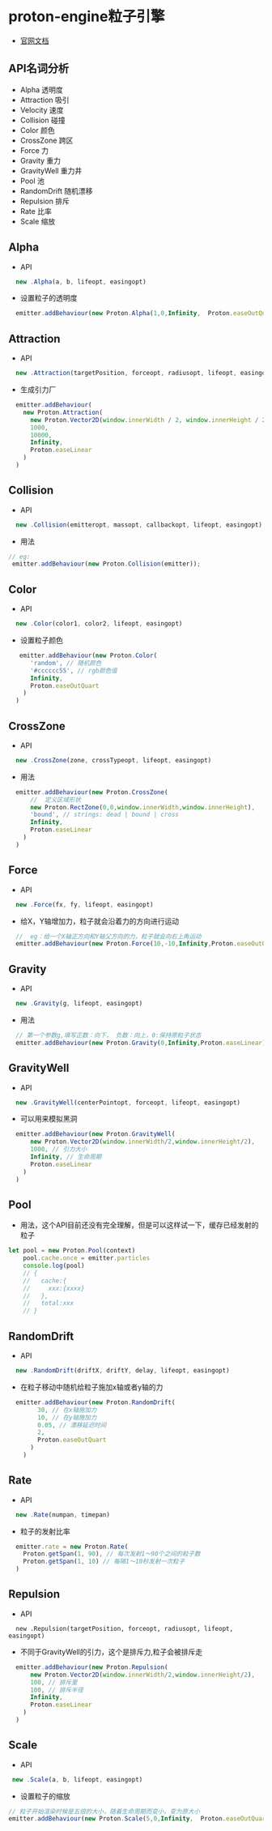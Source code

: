 # proton-engine粒子引擎
* [官网文档](https://projects.jpeer.at/proton/index.html)
## API名词分析
* Alpha 透明度
* Attraction 吸引
* Velocity 速度
* Collision 碰撞
* Color 颜色
* CrossZone 跨区
* Force 力
* Gravity 重力
* GravityWell 重力井
* Pool 池
* RandomDrift 随机漂移
* Repulsion 排斥
* Rate 比率
* Scale 缩放

## Alpha
* API
```js
  new .Alpha(a, b, lifeopt, easingopt)
```
* 设置粒子的透明度
```js
  emitter.addBehaviour(new Proton.Alpha(1,0,Infinity,  Proton.easeOutQuart))
```
## Attraction
* API
```js
  new .Attraction(targetPosition, forceopt, radiusopt, lifeopt, easingopt)
```
* 生成引力厂
```js
  emitter.addBehaviour(
    new Proton.Attraction(
      new Proton.Vector2D(window.innerWidth / 2, window.innerHeight / 2),
      1000, 
      10000, 
      Infinity,
      Proton.easeLinear
    )
  )
```

## Collision
* API
```js
  new .Collision(emitteropt, massopt, callbackopt, lifeopt, easingopt)
```
* 用法
```js
// eg:
 emitter.addBehaviour(new Proton.Collision(emitter));
```
## Color
* API
```js
  new .Color(color1, color2, lifeopt, easingopt)
```
* 设置粒子颜色
```js
   emitter.addBehaviour(new Proton.Color(
      'random', // 随机颜色
      '#cccccc55', // rgb颜色值
      Infinity,
      Proton.easeOutQuart
    )
  )
```

## CrossZone
* API
```js
  new .CrossZone(zone, crossTypeopt, lifeopt, easingopt)
```
* 用法
```js
  emitter.addBehaviour(new Proton.CrossZone(
      //  定义区域形状 
      new Proton.RectZone(0,0,window.innerWidth,window.innerHeight),
      'bound', // strings: dead | bound | cross
      Infinity,
      Proton.easeLinear
    )
  )
```

## Force
* API
```js
  new .Force(fx, fy, lifeopt, easingopt)
```
* 给X，Y轴增加力，粒子就会沿着力的方向进行运动
```js
  //  eg：给一个X轴正方向和Y轴父方向的力，粒子就会向右上角运动  
  emitter.addBehaviour(new Proton.Force(10,-10,Infinity,Proton.easeOutQuart))
```

## Gravity
* API
```js
  new .Gravity(g, lifeopt, easingopt)
```
* 用法
```js
  // 第一个参数g,填写正数：向下， 负数：向上，0:保持原粒子状态
  emitter.addBehaviour(new Proton.Gravity(0,Infinity,Proton.easeLinear))
```

## GravityWell
* API
```js
  new .GravityWell(centerPointopt, forceopt, lifeopt, easingopt)
```
* 可以用来模拟黑洞
```js
  emitter.addBehaviour(new Proton.GravityWell(
      new Proton.Vector2D(window.innerWidth/2,window.innerHeight/2),
      1000, // 引力大小
      Infinity, // 生命周期
      Proton.easeLinear
    )
  )
```
## Pool
* 用法，这个API目前还没有完全理解，但是可以这样试一下，缓存已经发射的粒子
```js
let pool = new Proton.Pool(context)
    pool.cache.once = emitter.particles
    console.log(pool)
    // {
    //   cache:{
    //     xxx:{xxxx}
    //   },
    //   total:xxx
    // }
```
## RandomDrift
* API
```js
  new .RandomDrift(driftX, driftY, delay, lifeopt, easingopt)
```
* 在粒子移动中随机给粒子施加x轴或者y轴的力
```js
  emitter.addBehaviour(new Proton.RandomDrift(
        30, // 在x轴施加力
        10, // 在y轴施加力
        0.05, // 漂移延迟时间
        2,
        Proton.easeOutQuart
      )
    )
```
## Rate
* API
```js
  new .Rate(numpan, timepan)
```
* 粒子的发射比率
```js
  emitter.rate = new Proton.Rate(
    Proton.getSpan(1, 90), // 每次发射1～90个之间的粒子数
    Proton.getSpan(1, 10) // 每隔1～10秒发射一次粒子
  )
```

## Repulsion
* API
```
  new .Repulsion(targetPosition, forceopt, radiusopt, lifeopt, easingopt)
```
* 不同于GravityWell的引力，这个是排斥力,粒子会被排斥走
```js
  emitter.addBehaviour(new Proton.Repulsion(
      new Proton.Vector2D(window.innerWidth/2,window.innerHeight/2),
      100, // 排斥里
      100, // 排斥半径
      Infinity,
      Proton.easeLinear
    )
  )
```
## Scale
* API
```js
 new .Scale(a, b, lifeopt, easingopt)
```
* 设置粒子的缩放
```js
// 粒子开始渲染时候是五倍的大小，随着生命周期而变小，变为原大小
emitter.addBehaviour(new Proton.Scale(5,0,Infinity,  Proton.easeOutQuart))
```